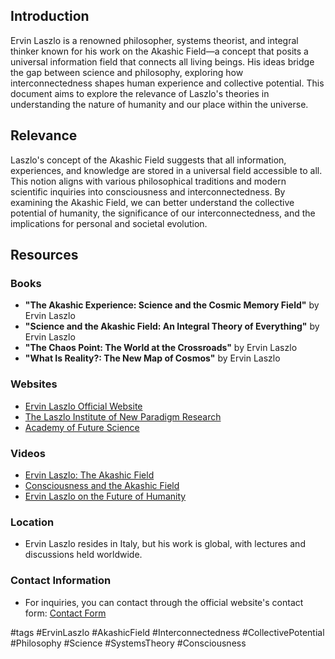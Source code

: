 
## Introduction
Ervin Laszlo is a renowned philosopher, systems theorist, and integral thinker known for his work on the Akashic Field—a concept that posits a universal information field that connects all living beings. His ideas bridge the gap between science and philosophy, exploring how interconnectedness shapes human experience and collective potential. This document aims to explore the relevance of Laszlo's theories in understanding the nature of humanity and our place within the universe.

## Relevance
Laszlo's concept of the Akashic Field suggests that all information, experiences, and knowledge are stored in a universal field accessible to all. This notion aligns with various philosophical traditions and modern scientific inquiries into consciousness and interconnectedness. By examining the Akashic Field, we can better understand the collective potential of humanity, the significance of our interconnectedness, and the implications for personal and societal evolution.

## Resources

### Books
- **"The Akashic Experience: Science and the Cosmic Memory Field"** by Ervin Laszlo
- **"Science and the Akashic Field: An Integral Theory of Everything"** by Ervin Laszlo
- **"The Chaos Point: The World at the Crossroads"** by Ervin Laszlo
- **"What Is Reality?: The New Map of Cosmos"** by Ervin Laszlo

### Websites
- [Ervin Laszlo Official Website](https://www.ervinlaszlo.com)
- [The Laszlo Institute of New Paradigm Research](https://www.laszloinstitute.com)
- [Academy of Future Science](https://www.academyoffuturescience.org)

### Videos
- [Ervin Laszlo: The Akashic Field](https://www.youtube.com/watch?v=example)
- [Consciousness and the Akashic Field](https://www.youtube.com/watch?v=example)
- [Ervin Laszlo on the Future of Humanity](https://www.youtube.com/watch?v=example)

### Location
- Ervin Laszlo resides in Italy, but his work is global, with lectures and discussions held worldwide.

### Contact Information
- For inquiries, you can contact through the official website's contact form: [Contact Form](https://www.ervinlaszlo.com/contact)

#tags
#ErvinLaszlo #AkashicField #Interconnectedness #CollectivePotential #Philosophy #Science #SystemsTheory #Consciousness


